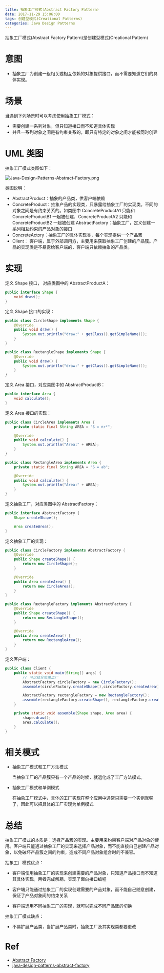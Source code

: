 ```yaml
---
title: 抽象工厂模式(Abstract Factory Pattern)
date: 2017-11-29 15:06:00
tags: 创建型模式(Creational Patterns) 
categories: Java Design Patterns
---
```


抽象工厂模式(Abstract Factory Pattern)是创建型模式(Creational Pattern)

<!-- more  -->

# 意图

* 抽象工厂为创建一组相关或相互依赖的对象提供接口，而不需要知道它们的具体实现。

# 场景

当遇到下列场景时可以考虑使用抽象工厂模式：

* 需要创建一系列对象，但只知道接口而不知道具体实现
* 并且一系列对象之间是有约束关系的，即只有特定的对象之间才能被同时创建

# UML 类图

抽象工厂模式类图如下：

![Java-Design-Patterns-Abstract-Factory.png](http://otg3f8t90.bkt.clouddn.com/2017/12/7/Java-Design-Patterns-Abstract-Factory.png)

类图说明：

* AbstractProduct：抽象的产品类，供客户端依赖
* ConcreteProduct：抽象产品的实现类，只暴露给抽象工厂的实现类。不同的对象之间是有约束关系的。如类图中 ConcreteProductA1 只能和 ConcreteProductB1 一起被创建，ConcreteProductA2 只能和 ConcreteProductB2 一起被创建
 AbstractFactory：抽象工厂，定义创建一系列相互约束的产品对象的接口
* ConcreteActory：抽象工厂的具体实现类，每个实现提供一个产品簇
* Client： 客户端，属于外部调用方，主要用来获取抽象工厂创建的产品簇。产品的实现类是不暴露给客户端的，客户端只依赖抽象的产品类。

# 实现

定义 Shape 接口， 对应类图中的 AbstractProductA：

```java
public interface Shape {
    void draw();
}
```

定义 Shape 接口的实现：

```java
public class CircleShape implements Shape {
    @Override
    public void draw() {
        System.out.println("draw:" + getClass().getSimpleName());
    }
}
```

```java
public class RectangleShape implements Shape {
    @Override
    public void draw() {
        System.out.println("draw:" + getClass().getSimpleName());
    }
}
```

定义 Area 接口，对应类图中的 AbstractProductB：

```java
public interface Area {
    void calculate();
}
```

定义 Area 接口的实现：

```java
public class CircleArea implements Area {
    private static final String AREA = "S = πr²";

    @Override
    public void calculate() {
        System.out.println("Area:" + AREA);
    }
}
```

```java
public class RectangleArea implements Area {
    private static final String AREA = "S = ab";

    @Override
    public void calculate() {
        System.out.println("Area:" + AREA);
    }
}
```

定义抽象工厂，对应类图中的 AbstractFactory：

```java
public interface AbstractFactory {
    Shape createShape();

    Area createArea();
}
```

定义抽象工厂的实现：

```java
public class CircleFactory implements AbstractFactory {
    @Override
    public Shape createShape() {
        return new CircleShape();
    }

    @Override
    public Area createArea() {
        return new CircleArea();
    }
}
```

```java
public class RectangleFactory implements AbstractFactory {
    @Override
    public Shape createShape() {
        return new RectangleShape();
    }

    @Override
    public Area createArea() {
        return new RectangleArea();
    }
}
```

定义客户端：

```java
public class Client {
    public static void main(String[] args) {
        // 可以结合简单工厂
        AbstractFactory circleFactory = new CircleFactory();
        assemble(circleFactory.createShape(),circleFactory.createArea());

        AbstractFactory rectangleFactory = new RectangleFactory();
        assemble(rectangleFactory.createShape(), rectangleFactory.createArea());
    }

    private static void assemble(Shape shape, Area area) {
        shape.draw();
        area.calculate();
    }
}
```

# 相关模式

* 抽象工厂模式和工厂方法模式

    当抽象工厂的产品簇只有一个产品的时候，就退化成了工厂方法模式。

* 抽象工厂模式和单例模式

    在抽象工厂模式中，具体的工厂实现在整个应用中通常只需要一个实例就够了，因此可以把具体的工厂实现为单例模式

# 总结

抽象工厂模式的本质是：选择产品簇的实现。主要用来约束客户端对产品对象的使用。客户端只能通过抽象工厂的实现来选择产品对象，而不能直接自己创建产品对象，以免破坏产品簇之间的约束，造成不同产品对象组合时的不兼容。

抽象工厂模式优点：

* 客户端使用抽象工厂的实现来创建需要的产品对象，只知道产品接口而不知道其具体实现，两者完成解耦，实现了面向接口编程

* 客户端只能通过抽象工厂的实现创建需要的产品对象，而不能自己随意创建，保证了产品对象间的约束关系

* 客户端选用不同抽象工厂的实现，就可以完成不同产品簇的切换

抽象工厂模式缺点：

* 不易扩展产品类，当扩展产品类时，抽象工厂及其实现类都要更改

# Ref

* [Abstract Factory](http://www.oodesign.com/abstract-factory-pattern.html)
* [java-design-patterns-abstract-factory](https://github.com/iluwatar/java-design-patterns/blob/fb5c2a03246c1863e487cac2d1583ad04e1c4e4a/abstract-factory/README.md)